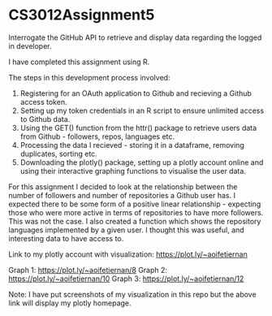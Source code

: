 # CS3012Assignment5
Interrogate the GitHub API to retrieve and display data regarding the logged in developer.

I have completed this assignment using R. 

The steps in this development process involved:
  1. Registering for an OAuth application to Github and recieving a Github access token.
  2. Setting up my token credentials in an R script to ensure unlimited access to Github data.
  3. Using the GET() function from the httr() package to retrieve users data from Github - followers, repos, languages etc.
  4. Processing the data I recieved - storing it in a dataframe, removing duplicates, sorting etc. 
  5. Downloading the plotly() package, setting up a plotly account online and using their interactive graphing functions to        visualise the user data. 

For this assignment I decided to look at the relationship between the number of followers and number of repositories a Github user has. I expected there to be some form of a positive linear relationship - expecting those who were more active in terms of repositories to have more followers. This was not the case. 
I also created a function which shows the repository languages implemented by a given user. I thought this was useful, and interesting data to have access to.


Link to my plotly account with visualization: https://plot.ly/~aoifetiernan

Graph 1: https://plot.ly/~aoifetiernan/8
Graph 2: https://plot.ly/~aoifetiernan/10
Graph 3: https://plot.ly/~aoifetiernan/12

Note: I have put screenshots of my visualization in this repo but the above link will display my plotly homepage.


